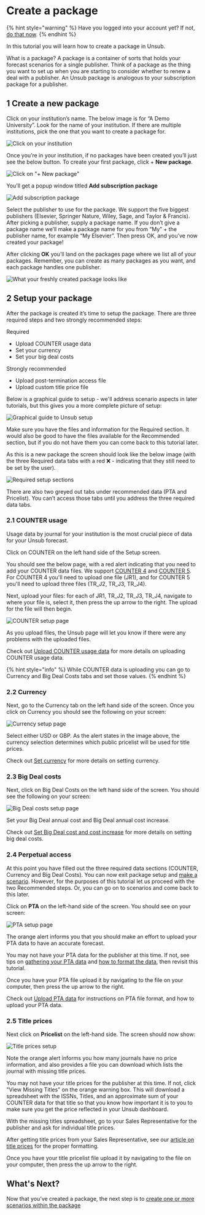 # Create a package

{% hint style="warning" %}
Have you logged into your account yet? If not, [do that now](logging-in.md).
{% endhint %}

In this tutorial you will learn how to create a package in Unsub.

What is a package? A package is a container of sorts that holds your forecast scenarios for a single publisher. Think of a package as the thing you want to set up when you are starting to consider whether to renew a deal with a publisher. An Unsub package is analogous to your subscription package for a publisher.

## 1 Create a new package

Click on your institution’s name. The below image is for “A Demo University”. Look for the name of your institution. If there are multiple institutions, pick the one that you want to create a package for.

![Click on your institution](../.gitbook/assets/a-demo-university.png)

Once you’re in your institution, if no packages have been created you’ll just see the below button. To create your first package, click + **New package**.

![Click on "+ New package"](../.gitbook/assets/new-package.png)

You’ll get a popup window titled **Add subscription package**

![Add subscription package](../.gitbook/assets/add-subscription-package.png)

Select the publisher to use for the package. We support the five biggest publishers (Elsevier, Springer Nature, Wiley, Sage, and Taylor & Francis). After picking a publisher, supply a package name. If you don’t give a package name we’ll make a package name for you from “My” + the publisher name, for example “My Elsevier”. Then press OK, and you’ve now created your package!

After clicking **OK** you’ll land on the packages page where we list all of your packages. Remember, you can create as many packages as you want, and each package handles one publisher.

![What your freshly created package looks like](../.gitbook/assets/my-elsevier-newly-created-package.png)



## 2 Setup your package

After the package is created it’s time to setup the package. There are three required steps and two strongly recommended steps:

Required

* Upload COUNTER usage data
* Set your currency
* Set your big deal costs

Strongly recommended

* Upload post-termination access file
* Upload custom title price file

Below is a graphical guide to setup - we'll address scenario aspects in later tutorials, but this gives you a more complete picture of setup:

![Graphical guide to Unsub setup](../.gitbook/assets/Unsub-Setup-Graphical.jpeg)

Make sure you have the files and information for the Required section. It would also be good to have the files available for the Recommended section, but if you do not have them you can come back to this tutorial later.

As this is a new package the screen should look like the below image (with the three Required data tabs with a red ❌ - indicating that they still need to be set by the user).

![Required setup sections](../.gitbook/assets/setup-required-data.png)

There are also two greyed out tabs under recommended data (PTA and Pricelist). You can’t access those tabs until you address the three required data tabs.

### 2.1 COUNTER usage

Usage data by journal for your institution is the most crucial piece of data for your Unsub forecast.

Click on COUNTER on the left hand side of the Setup screen.

You should see the below page, with a red alert indicating that you need to add your COUNTER data files. We support [COUNTER 4](https://www.projectcounter.org/code-of-practice-sections/archived-code-of-practice-release-4/) and [COUNTER 5](https://cop5.projectcounter.org/en/5.0.2/). For COUNTER 4 you'll need to upload one file (JR1), and for COUNTER 5 you'll need to upload three files (TR\_J2, TR\_J3, TR\_J4).

Next, upload your files: for each of JR1, TR\_J2, TR\_J3, TR\_J4, navigate to where your file is, select it, then press the up arrow to the right. The upload for the file will then begin.&#x20;

![COUNTER setup page](../.gitbook/assets/setup-counter-data.png)

As you upload files, the Unsub page will let you know if there were any problems with the uploaded files.

Check out [Upload COUNTER usage data](../how-to-guides/upload-counter-usage-data.md) for more details on uploading COUNTER usage data.

{% hint style="info" %}
While COUNTER data is uploading you can go to Currency and Big Deal Costs tabs and set those values.
{% endhint %}

### 2.2 Currency

Next, go to the Currency tab on the left hand side of the screen. Once you click on Currency you should see the following on your screen:

![Currency setup page](../.gitbook/assets/setup-currency.png)

Select either USD or GBP.  As the alert states in the image above, the currency selection determines which public pricelist will be used for title prices.

Check out [Set currency](../how-to-guides/set-currency.md) for more details on setting currency.

### 2.3 Big Deal costs

Next, click on Big Deal Costs on the left hand side of the screen. You should see the following on your screen:

![Big Deal costs setup page](../.gitbook/assets/setup-big-deal-costs.png)

Set your Big Deal annual cost and Big Deal annual cost increase.

Check out [Set Big Deal cost and cost increase](../how-to-guides/set-big-deal-costs.md) for more details on setting big deal costs.

### 2.4 Perpetual access

At this point you have filled out the three required data sections (COUNTER, Currency and Big Deal Costs). You can now exit package setup and [make a scenario](create-and-work-with-scenarios.md). However, for the purposes of this tutorial let us proceed with the two Recommended steps. Or, you can go on to scenarios and come back to this later.

Click on **PTA** on the left-hand side of the screen. You should see on your screen:

![PTA setup page](../.gitbook/assets/setup-pta.png)

The orange alert informs you that you should make an effort to upload your PTA data to have an accurate forecast.

You may not have your PTA data for the publisher at this time. If not, see tips on [gathering your PTA data](../how-to-guides/post-termination-access-data.md) and [how to format the data](../how-to-guides/upload-pta-data.md), then revisit this tutorial.

Once you have your PTA file upload it by navigating to the file on your computer, then press the up arrow to the right.&#x20;

Check out [Upload PTA data](../how-to-guides/upload-pta-data.md) for instructions on PTA file format, and how to upload your PTA data.

### 2.5 Title prices

Next click on **Pricelist** on the left-hand side. The screen should now show:

![Title prices setup](../.gitbook/assets/setup-title-prices.png)

Note the orange alert informs you how many journals have no price information, and also provides a file you can download which lists the journal with missing title prices.

You may not have your title prices for the publisher at this time. If not, click "View Missing Titles" on the orange warning box. This will download a spreadsheet with the ISSNs, Titles, and an approximate sum of your COUNTER data for that title so that you know how important it is to you to make sure you get the price reflected in your Unsub dashboard.

With the missing titles spreadsheet, go to your Sales Representative for the publisher and ask for individual title prices.&#x20;

After getting title prices from your Sales Representative, see our [article on title prices](../how-to-guides/upload-title-prices.md) for the proper formatting.&#x20;

Once you have your title pricelist file upload it by navigating to the file on your computer, then press the up arrow to the right.

## What's Next?

Now that you’ve created a package, the next step is to [create one or more scenarios within the package](create-and-work-with-scenarios.md)
